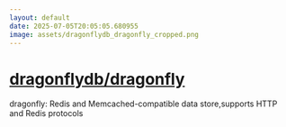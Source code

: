 ```yaml
---
layout: default
date: 2025-07-05T20:05:05.680955
image: assets/dragonflydb_dragonfly_cropped.png
---
```


# [dragonflydb/dragonfly](https://github.com/dragonflydb/dragonfly)

dragonfly: Redis and Memcached-compatible data store,supports HTTP and Redis protocols

